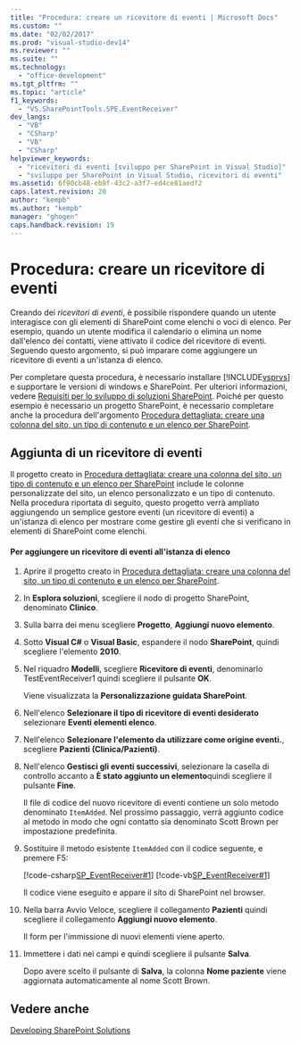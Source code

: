 ```yaml
---
title: "Procedura: creare un ricevitore di eventi | Microsoft Docs"
ms.custom: ""
ms.date: "02/02/2017"
ms.prod: "visual-studio-dev14"
ms.reviewer: ""
ms.suite: ""
ms.technology: 
  - "office-development"
ms.tgt_pltfrm: ""
ms.topic: "article"
f1_keywords: 
  - "VS.SharePointTools.SPE.EventReceiver"
dev_langs: 
  - "VB"
  - "CSharp"
  - "VB"
  - "CSharp"
helpviewer_keywords: 
  - "ricevitori di eventi [sviluppo per SharePoint in Visual Studio]"
  - "sviluppo per SharePoint in Visual Studio, ricevitori di eventi"
ms.assetid: 6f90cb48-eb8f-43c2-a3f7-ed4ce81aedf2
caps.latest.revision: 20
author: "kempb"
ms.author: "kempb"
manager: "ghogen"
caps.handback.revision: 19
---
```

# Procedura: creare un ricevitore di eventi
  Creando dei *ricevitori di eventi*, è possibile rispondere quando un utente interagisce con gli elementi di SharePoint come elenchi o voci di elenco.  Per esempio, quando un utente modifica il calendario o elimina un nome dall'elenco dei contatti, viene attivato il codice del ricevitore di eventi.  Seguendo questo argomento, si può imparare come aggiungere un ricevitore di eventi a un'istanza di elenco.  
  
 Per completare questa procedura, è necessario installare [!INCLUDE[vsprvs](../sharepoint/includes/vsprvs-md.md)] e supportare le versioni di windows e SharePoint.  Per ulteriori informazioni, vedere [Requisiti per lo sviluppo di soluzioni SharePoint](../sharepoint/requirements-for-developing-sharepoint-solutions.md).  Poiché per questo esempio è necessario un progetto SharePoint, è necessario completare anche la procedura dell'argomento [Procedura dettagliata: creare una colonna del sito, un tipo di contenuto e un elenco per SharePoint](../sharepoint/walkthrough-create-a-site-column-content-type-and-list-for-sharepoint.md).  
  
## Aggiunta di un ricevitore di eventi  
 Il progetto creato in [Procedura dettagliata: creare una colonna del sito, un tipo di contenuto e un elenco per SharePoint](../sharepoint/walkthrough-create-a-site-column-content-type-and-list-for-sharepoint.md) include le colonne personalizzate del sito, un elenco personalizzato e un tipo di contenuto.  Nella procedura riportata di seguito, questo progetto verrà ampliato aggiungendo un semplice gestore eventi \(un ricevitore di eventi\) a un'istanza di elenco per mostrare come gestire gli eventi che si verificano in elementi di SharePoint come elenchi.  
  
#### Per aggiungere un ricevitore di eventi all'istanza di elenco  
  
1.  Aprire il progetto creato in [Procedura dettagliata: creare una colonna del sito, un tipo di contenuto e un elenco per SharePoint](../sharepoint/walkthrough-create-a-site-column-content-type-and-list-for-sharepoint.md).  
  
2.  In **Esplora soluzioni**, scegliere il nodo di progetto SharePoint, denominato **Clinico**.  
  
3.  Sulla barra dei menu scegliere **Progetto**,  **Aggiungi nuovo elemento**.  
  
4.  Sotto **Visual C\#** o **Visual Basic**, espandere il nodo **SharePoint**, quindi scegliere l'elemento **2010**.  
  
5.  Nel riquadro **Modelli**, scegliere **Ricevitore di eventi**, denominarlo TestEventReceiver1 quindi scegliere il pulsante **OK**.  
  
     Viene visualizzata la **Personalizzazione guidata SharePoint**.  
  
6.  Nell'elenco **Selezionare il tipo di ricevitore di eventi desiderato** selezionare **Eventi elementi elenco**.  
  
7.  Nell'elenco **Selezionare l'elemento da utilizzare come origine eventi.**, scegliere **Pazienti \(Clinica\/Pazienti\)**.  
  
8.  Nell'elenco **Gestisci gli eventi successivi**, selezionare la casella di controllo accanto a **È stato aggiunto un elemento**quindi scegliere il pulsante **Fine**.  
  
     Il file di codice del nuovo ricevitore di eventi contiene un solo metodo denominato `ItemAdded`.  Nel prossimo passaggio, verrà aggiunto codice al metodo in modo che ogni contatto sia denominato Scott Brown per impostazione predefinita.  
  
9. Sostituire il metodo esistente `ItemAdded` con il codice seguente, e premere F5:  
  
     [!code-csharp[SP_EventReceiver#1](../snippets/csharp/VS_Snippets_OfficeSP/sp_eventreceiver/CS/CustomField1/TestEventReceiver1/TestEventReceiver1.cs#1)]
     [!code-vb[SP_EventReceiver#1](../snippets/visualbasic/VS_Snippets_OfficeSP/sp_eventreceiver/VB/CustomField1_VB/EventReceiver1/EventReceiver1.vb#1)]  
  
     Il codice viene eseguito e appare il sito di SharePoint nel browser.  
  
10. Nella barra Avvio Veloce, scegliere il collegamento **Pazienti** quindi scegliere il collegamento **Aggiungi nuovo elemento**.  
  
     Il form per l'immissione di nuovi elementi viene aperto.  
  
11. Immettere i dati nei campi e quindi scegliere il pulsante **Salva**.  
  
     Dopo avere scelto il pulsante di **Salva**, la colonna **Nome paziente** viene aggiornata automaticamente al nome Scott Brown.  
  
## Vedere anche  
 [Developing SharePoint Solutions](../sharepoint/developing-sharepoint-solutions.md)  
  
  